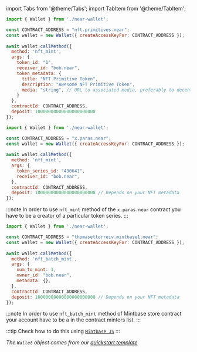import Tabs from '@theme/Tabs';
import TabItem from '@theme/TabItem';

<Tabs groupId="nft-contract-tabs" className="file-tabs">
<TabItem value="NFT Primitive" label="Reference" default>

```js
import { Wallet } from './near-wallet';

const CONTRACT_ADDRESS = "nft.primitives.near";
const wallet = new Wallet({ createAccessKeyFor: CONTRACT_ADDRESS });
 
await wallet.callMethod({
  method: 'nft_mint',
  args: {
    token_id: "1",
    receiver_id: "bob.near", 
    token_metadata: {
      title: "NFT Primitive Token",
      description: "Awesome NFT Primitive Token",
      media: "string", // URL to associated media, preferably to decentralized, content-addressed storage
    }
  },
  contractId: CONTRACT_ADDRESS,
  deposit: 10000000000000000000000
});
```

</TabItem>

<TabItem value="Paras" label="Paras">

```js
import { Wallet } from './near-wallet';

const CONTRACT_ADDRESS = "x.paras.near";
const wallet = new Wallet({ createAccessKeyFor: CONTRACT_ADDRESS });
 
await wallet.callMethod({
  method: 'nft_mint',
  args: {
    token_series_id: "490641",
    receiver_id: "bob.near",
  },
  contractId: CONTRACT_ADDRESS,
  deposit: 10000000000000000000000 // Depends on your NFT metadata
});
```

:::note
In order to use `nft_mint` method of the `x.paras.near` contract you have to be a creator of a particular token series.
:::

</TabItem>

<TabItem value="Mintbase" label="Mintbase">

```js
import { Wallet } from './near-wallet';

const CONTRACT_ADDRESS = "thomasettorreiv.mintbase1.near";
const wallet = new Wallet({ createAccessKeyFor: CONTRACT_ADDRESS });
 
await wallet.callMethod({
  method: 'nft_batch_mint',
  args: {
    num_to_mint: 1,
    owner_id: "bob.near",
    metadata: {},
  },
  contractId: CONTRACT_ADDRESS,
  deposit: 10000000000000000000000 // Depends on your NFT metadata
});
```

:::note
In order to use `nft_batch_mint` method of Mintbase store contract your account have to be a in the contract minters list.
:::

:::tip
Check how to do this using [`Mintbase JS`](https://docs.mintbase.xyz/dev/mintbase-sdk-ref/sdk/mint)
:::

</TabItem>

</Tabs>

_The `Wallet` object comes from our [quickstart template](https://github.com/near-examples/hello-near-examples/blob/main/frontend/near-wallet.js)_
